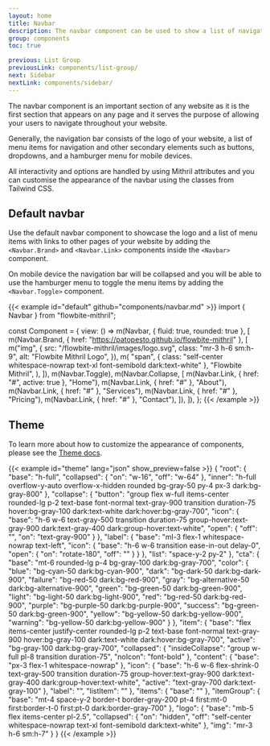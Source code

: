 ```yaml
---
layout: home
title: Navbar
description: The navbar component can be used to show a list of navigation links positioned on the top side of your page based on multiple layouts, sizes, and dropdowns
group: components
toc: true

previous: List Group
previousLink: components/list-group/
next: Sidebar
nextLink: components/sidebar/
---
```


The navbar component is an important section of any website as it is the first section that appears on any page and it serves the purpose of allowing your users to navigate throughout your website.

Generally, the navigation bar consists of the logo of your website, a list of menu items for navigation and other secondary elements such as buttons, dropdowns, and a hamburger menu for mobile devices.

All interactivity and options are handled by using Mithril attributes and you can customise the appearance of the navbar using the classes from Tailwind CSS.

## Default navbar

Use the default navbar component to showcase the logo and a list of menu items with links to other pages of your website by adding the `<Navbar.Brand>` and `<Navbar.Link>` components inside the `<Navbar>` component.

On mobile device the navigation bar will be collapsed and you will be able to use the hamburger menu to toggle the menu items by adding the `<Navbar.Toggle>` component.

{{< example id="default" github="components/navbar.md" >}}
import { Navbar } from "flowbite-mithril";

const Component = {
  view: () =>
    m(Navbar, { fluid: true, rounded: true }, [
      m(Navbar.Brand, { href: "https://patopesto.github.io/flowbite-mithril" }, [
        m("img", {
          src: "/flowbite-mithril/images/logo.svg",
          class: "mr-3 h-6 sm:h-9",
          alt: "Flowbite Mithril Logo",
        }),
        m(
          "span",
          { class: "self-center whitespace-nowrap text-xl font-semibold dark:text-white" },
          "Flowbite Mithril",
        ),
      ]),
      m(Navbar.Toggle),
      m(Navbar.Collapse, [
        m(Navbar.Link, { href: "#", active: true }, "Home"),
        m(Navbar.Link, { href: "#" }, "About"),
        m(Navbar.Link, { href: "#" }, "Services"),
        m(Navbar.Link, { href: "#" }, "Pricing"),
        m(Navbar.Link, { href: "#" }, "Contact"),
      ]),
    ]),
};
{{< /example >}}

## Theme

To learn more about how to customize the appearance of components, please see the [Theme docs](https://patopesto.github.io/flowbite-mithril/customize/theme/).

{{< example id="theme" lang="json" show_preview=false >}}
{
  "root": {
    "base": "h-full",
    "collapsed": {
      "on": "w-16",
      "off": "w-64"
    },
    "inner": "h-full overflow-y-auto overflow-x-hidden rounded bg-gray-50 py-4 px-3 dark:bg-gray-800"
  },
  "collapse": {
    "button": "group flex w-full items-center rounded-lg p-2 text-base font-normal text-gray-900 transition duration-75 hover:bg-gray-100 dark:text-white dark:hover:bg-gray-700",
    "icon": {
      "base": "h-6 w-6 text-gray-500 transition duration-75 group-hover:text-gray-900 dark:text-gray-400 dark:group-hover:text-white",
      "open": {
        "off": "",
        "on": "text-gray-900"
      }
    },
    "label": {
      "base": "ml-3 flex-1 whitespace-nowrap text-left",
      "icon": {
        "base": "h-6 w-6 transition ease-in-out delay-0",
        "open": {
          "on": "rotate-180",
          "off": ""
        }
      }
    },
    "list": "space-y-2 py-2"
  },
  "cta": {
    "base": "mt-6 rounded-lg p-4 bg-gray-100 dark:bg-gray-700",
    "color": {
      "blue": "bg-cyan-50 dark:bg-cyan-900",
      "dark": "bg-dark-50 dark:bg-dark-900",
      "failure": "bg-red-50 dark:bg-red-900",
      "gray": "bg-alternative-50 dark:bg-alternative-900",
      "green": "bg-green-50 dark:bg-green-900",
      "light": "bg-light-50 dark:bg-light-900",
      "red": "bg-red-50 dark:bg-red-900",
      "purple": "bg-purple-50 dark:bg-purple-900",
      "success": "bg-green-50 dark:bg-green-900",
      "yellow": "bg-yellow-50 dark:bg-yellow-900",
      "warning": "bg-yellow-50 dark:bg-yellow-900"
    }
  },
  "item": {
    "base": "flex items-center justify-center rounded-lg p-2 text-base font-normal text-gray-900 hover:bg-gray-100 dark:text-white dark:hover:bg-gray-700",
    "active": "bg-gray-100 dark:bg-gray-700",
    "collapsed": {
      "insideCollapse": "group w-full pl-8 transition duration-75",
      "noIcon": "font-bold"
    },
    "content": {
      "base": "px-3 flex-1 whitespace-nowrap"
    },
    "icon": {
      "base": "h-6 w-6 flex-shrink-0 text-gray-500 transition duration-75 group-hover:text-gray-900 dark:text-gray-400 dark:group-hover:text-white",
      "active": "text-gray-700 dark:text-gray-100"
    },
    "label": "",
    "listItem": ""
  },
  "items": {
    "base": ""
  },
  "itemGroup": {
    "base": "mt-4 space-y-2 border-t border-gray-200 pt-4 first:mt-0 first:border-t-0 first:pt-0 dark:border-gray-700"
  },
  "logo": {
    "base": "mb-5 flex items-center pl-2.5",
    "collapsed": {
      "on": "hidden",
      "off": "self-center whitespace-nowrap text-xl font-semibold dark:text-white"
    },
    "img": "mr-3 h-6 sm:h-7"
  }
}
{{< /example >}}
